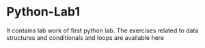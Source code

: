 # Python-Lab1
It contains lab work of first python lab. The exercises related to data structures and conditionals and loops are available here
